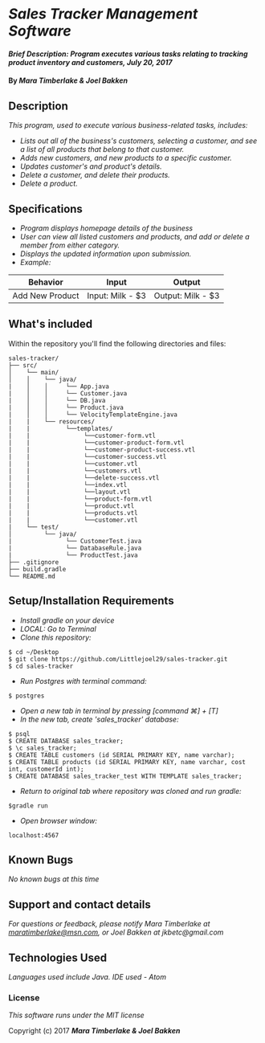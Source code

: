 # _Sales Tracker Management Software_

#### _Brief Description: Program executes various tasks relating to tracking product inventory and customers, July 20, 2017_

#### By _**Mara Timberlake & Joel Bakken**_

## Description
_This program, used to execute various business-related tasks, includes:_
* _Lists out all of the business's customers, selecting a customer, and see a list of all products that belong to that customer._
* _Adds new customers, and new products to a specific customer._
* _Updates customer's and product's details._
* _Delete a customer, and delete their products._
* _Delete a product._

## Specifications
* _Program displays homepage details of the business_
* _User can view all listed customers and products, and add or delete a member from either category._
* _Displays the updated information upon submission._
* _Example:_

|Behavior|Input|Output|
|---|---|---|
|Add New Product|Input: Milk - $3|Output: Milk - $3|

## What's included
Within the repository you'll find the following directories and files:
```
sales-tracker/
├── src/
│    └── main/
│    │    └── java/
|    │    │     └── App.java
|    │    │     └── Customer.java
|    │    │     └── DB.java
|    │    │     └── Product.java
|    │    │     └── VelocityTemplateEngine.java
|    |    └── resources/
|    |          └──templates/
|    |               └──customer-form.vtl
|    |               └──customer-product-form.vtl
|    |               └──customer-product-success.vtl
|    |               └──customer-success.vtl
|    |               └──customer.vtl
|    |               └──customers.vtl
|    |               └──delete-success.vtl
|    |               └──index.vtl
|    |               └──layout.vtl
|    |               └──product-form.vtl
|    |               └──product.vtl
|    |               └──products.vtl
|    |               └──customer.vtl
|    └── test/
│         └── java/
|               └── CustomerTest.java
|               └── DatabaseRule.java
|               └── ProductTest.java
├── .gitignore
├── build.gradle
└── README.md
```

## Setup/Installation Requirements

* _Install gradle on your device_
* _LOCAL: Go to Terminal_
* _Clone this repository:_
```
$ cd ~/Desktop
$ git clone https://github.com/Littlejoel29/sales-tracker.git
$ cd sales-tracker
```
* _Run Postgres with terminal command:_
```
$ postgres
```
* _Open a new tab in terminal by pressing [command ⌘] + [T]_
* _In the new tab, create 'sales_tracker' database:_
```
$ psql
$ CREATE DATABASE sales_tracker;
$ \c sales_tracker;
$ CREATE TABLE customers (id SERIAL PRIMARY KEY, name varchar);
$ CREATE TABLE products (id SERIAL PRIMARY KEY, name varchar, cost int, customerId int);
$ CREATE DATABASE sales_tracker_test WITH TEMPLATE sales_tracker;

```
* _Return to original tab where repository was cloned and run gradle:_
```
$gradle run
```
* _Open browser window:_
```
localhost:4567
```

## Known Bugs

_No known bugs at this time_

## Support and contact details

_For questions or feedback, please notify Mara Timberlake at maratimberlake@msn.com, or Joel Bakken at jkbetc@gmail.com_

## Technologies Used

_Languages used include Java. IDE used - Atom_

### License

*This software runs under the MIT license*

Copyright (c) 2017 **_Mara Timberlake & Joel Bakken_**
